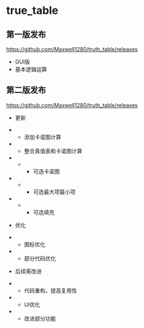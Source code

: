 # true_table
##  第一版发布
https://github.com/Maxwell1280/truth_table/releases
 - GUI版
 - 基本逻辑运算

## 第二版发布
https://github.com/Maxwell1280/truth_table/releases


+ 更新
+ + 添加卡诺图计算
+ + 整合真值表和卡诺图计算
+ + + 可选卡诺图
+ + + 可选最大项最小项
+ + + 可选填充

+ 优化
+ + 图标优化
+ + 部分代码优化

+ 后续需改进
+ + 代码重构，提高复用性
+ + UI优化
+ + 改进部分功能